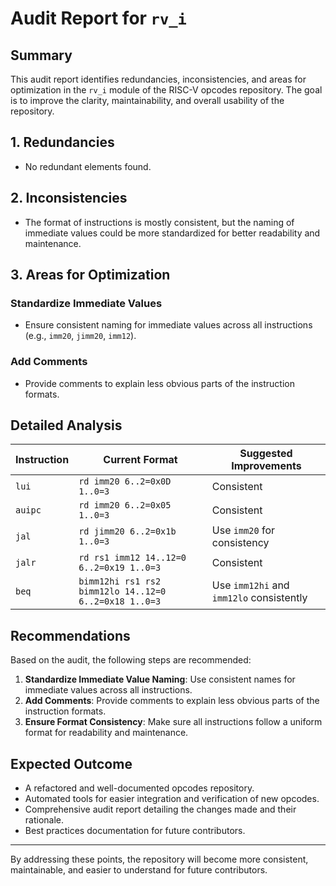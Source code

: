 # Audit Report for `rv_i`

## Summary

This audit report identifies redundancies, inconsistencies, and areas for optimization in the `rv_i` module of the RISC-V opcodes repository. The goal is to improve the clarity, maintainability, and overall usability of the repository.

## 1. Redundancies

- No redundant elements found.

## 2. Inconsistencies

- The format of instructions is mostly consistent, but the naming of immediate values could be more standardized for better readability and maintenance.

## 3. Areas for Optimization

### Standardize Immediate Values

- Ensure consistent naming for immediate values across all instructions (e.g., `imm20`, `jimm20`, `imm12`).

### Add Comments

- Provide comments to explain less obvious parts of the instruction formats.

## Detailed Analysis

| Instruction | Current Format | Suggested Improvements |
|-------------|----------------|------------------------|
| `lui`       | `rd imm20 6..2=0x0D 1..0=3` | Consistent |
| `auipc`     | `rd imm20 6..2=0x05 1..0=3` | Consistent |
| `jal`       | `rd jimm20 6..2=0x1b 1..0=3` | Use `imm20` for consistency |
| `jalr`      | `rd rs1 imm12 14..12=0 6..2=0x19 1..0=3` | Consistent |
| `beq`       | `bimm12hi rs1 rs2 bimm12lo 14..12=0 6..2=0x18 1..0=3` | Use `imm12hi` and `imm12lo` consistently |

## Recommendations

Based on the audit, the following steps are recommended:

1. **Standardize Immediate Value Naming**: Use consistent names for immediate values across all instructions.
2. **Add Comments**: Provide comments to explain less obvious parts of the instruction formats.
3. **Ensure Format Consistency**: Make sure all instructions follow a uniform format for readability and maintenance.

## Expected Outcome

- A refactored and well-documented opcodes repository.
- Automated tools for easier integration and verification of new opcodes.
- Comprehensive audit report detailing the changes made and their rationale.
- Best practices documentation for future contributors.

---

By addressing these points, the repository will become more consistent, maintainable, and easier to understand for future contributors.

